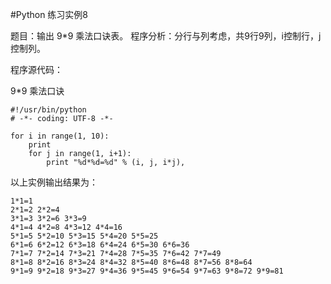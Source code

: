 #Python 练习实例8


题目：输出 9*9 乘法口诀表。
程序分析：分行与列考虑，共9行9列，i控制行，j控制列。

程序源代码：

9*9 乘法口诀

```
#!/usr/bin/python
# -*- coding: UTF-8 -*-
 
for i in range(1, 10):
    print 
    for j in range(1, i+1):
        print "%d*%d=%d" % (i, j, i*j),
```
以上实例输出结果为：

```
1*1=1
2*1=2 2*2=4
3*1=3 3*2=6 3*3=9
4*1=4 4*2=8 4*3=12 4*4=16
5*1=5 5*2=10 5*3=15 5*4=20 5*5=25
6*1=6 6*2=12 6*3=18 6*4=24 6*5=30 6*6=36
7*1=7 7*2=14 7*3=21 7*4=28 7*5=35 7*6=42 7*7=49
8*1=8 8*2=16 8*3=24 8*4=32 8*5=40 8*6=48 8*7=56 8*8=64
9*1=9 9*2=18 9*3=27 9*4=36 9*5=45 9*6=54 9*7=63 9*8=72 9*9=81
```